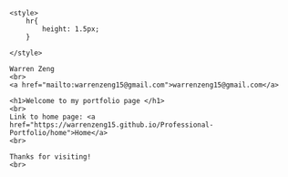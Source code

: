 <html>

    <style>
        hr{
            height: 1.5px;
        }
    
    </style>
    
    Warren Zeng
    <br>
    <a href="mailto:warrenzeng15@gmail.com">warrenzeng15@gmail.com</a>

    <h1>Welcome to my portfolio page </h1>
    <br>
    Link to home page: <a href="https://warrenzeng15.github.io/Professional-Portfolio/home">Home</a>
    <br>

    Thanks for visiting!
    <br>


</html>

